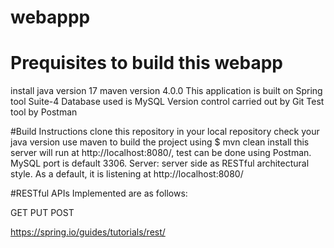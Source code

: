 # webappp
# Prequisites to build this webapp

install java version 17
maven version 4.0.0
This application is built on Spring tool Suite-4 
Database used is MySQL
Version control carried out by Git
Test tool by Postman

#Build Instructions
clone this repository in your local repository
check your java version
use maven to build the project using $ mvn clean install
this server will run at http://localhost:8080/, test can be done using Postman.
MySQL port is default 3306.
Server: server side as RESTful architectural style. 
As a default, it is listening at http://localhost:8080/

#RESTful APIs Implemented are as follows:

GET 
PUT
POST

https://spring.io/guides/tutorials/rest/